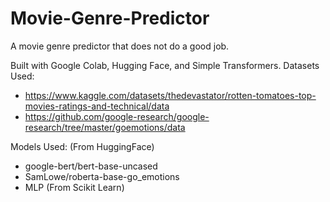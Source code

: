 # Movie-Genre-Predictor
A movie genre predictor that does not do a good job.

Built with Google Colab, Hugging Face, and Simple Transformers.
Datasets Used: 
- https://www.kaggle.com/datasets/thedevastator/rotten-tomatoes-top-movies-ratings-and-technical/data
- https://github.com/google-research/google-research/tree/master/goemotions/data

Models Used: (From HuggingFace)
- google-bert/bert-base-uncased
- SamLowe/roberta-base-go_emotions
- MLP (From Scikit Learn)
